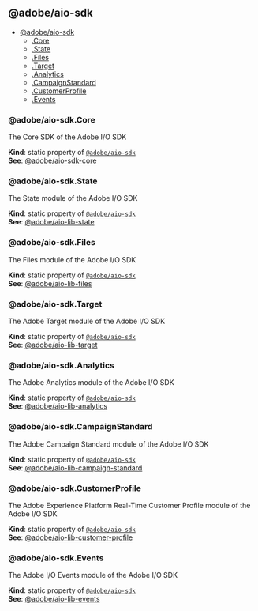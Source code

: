 <a name="module_@adobe/aio-sdk"></a>

## @adobe/aio-sdk

* [@adobe/aio-sdk](#module_@adobe/aio-sdk)
    * [.Core](#module_@adobe/aio-sdk.Core)
    * [.State](#module_@adobe/aio-sdk.State)
    * [.Files](#module_@adobe/aio-sdk.Files)
    * [.Target](#module_@adobe/aio-sdk.Target)
    * [.Analytics](#module_@adobe/aio-sdk.Analytics)
    * [.CampaignStandard](#module_@adobe/aio-sdk.CampaignStandard)
    * [.CustomerProfile](#module_@adobe/aio-sdk.CustomerProfile)
    * [.Events](#module_@adobe/aio-sdk.Events)

<a name="module_@adobe/aio-sdk.Core"></a>

### @adobe/aio-sdk.Core
The Core SDK of the Adobe I/O SDK

**Kind**: static property of [<code>@adobe/aio-sdk</code>](#module_@adobe/aio-sdk)  
**See**: [@adobe/aio-sdk-core](https://github.com/adobe/aio-sdk-core/blob/master/README.md)  
<a name="module_@adobe/aio-sdk.State"></a>

### @adobe/aio-sdk.State
The State module of the Adobe I/O SDK

**Kind**: static property of [<code>@adobe/aio-sdk</code>](#module_@adobe/aio-sdk)  
**See**: [@adobe/aio-lib-state](https://github.com/adobe/aio-lib-state/blob/master/README.md)  
<a name="module_@adobe/aio-sdk.Files"></a>

### @adobe/aio-sdk.Files
The Files module of the Adobe I/O SDK

**Kind**: static property of [<code>@adobe/aio-sdk</code>](#module_@adobe/aio-sdk)  
**See**: [@adobe/aio-lib-files](https://github.com/adobe/aio-lib-files/blob/master/README.md)  
<a name="module_@adobe/aio-sdk.Target"></a>

### @adobe/aio-sdk.Target
The Adobe Target module of the Adobe I/O SDK

**Kind**: static property of [<code>@adobe/aio-sdk</code>](#module_@adobe/aio-sdk)  
**See**: [@adobe/aio-lib-target](https://github.com/adobe/aio-lib-target/blob/master/README.md)  
<a name="module_@adobe/aio-sdk.Analytics"></a>

### @adobe/aio-sdk.Analytics
The Adobe Analytics module of the Adobe I/O SDK

**Kind**: static property of [<code>@adobe/aio-sdk</code>](#module_@adobe/aio-sdk)  
**See**: [@adobe/aio-lib-analytics](https://github.com/adobe/aio-lib-analytics/blob/master/README.md)  
<a name="module_@adobe/aio-sdk.CampaignStandard"></a>

### @adobe/aio-sdk.CampaignStandard
The Adobe Campaign Standard module of the Adobe I/O SDK

**Kind**: static property of [<code>@adobe/aio-sdk</code>](#module_@adobe/aio-sdk)  
**See**: [@adobe/aio-lib-campaign-standard](https://github.com/adobe/aio-lib-campaign-standard/blob/master/README.md)  
<a name="module_@adobe/aio-sdk.CustomerProfile"></a>

### @adobe/aio-sdk.CustomerProfile
The Adobe Experience Platform Real-Time Customer Profile module of the Adobe I/O SDK

**Kind**: static property of [<code>@adobe/aio-sdk</code>](#module_@adobe/aio-sdk)  
**See**: [@adobe/aio-lib-customer-profile](https://github.com/adobe/aio-lib-customer-profile/blob/master/README.md)  
<a name="module_@adobe/aio-sdk.Events"></a>

### @adobe/aio-sdk.Events
The Adobe I/O Events module of the Adobe I/O SDK

**Kind**: static property of [<code>@adobe/aio-sdk</code>](#module_@adobe/aio-sdk)  
**See**: [@adobe/aio-lib-events](https://github.com/adobe/aio-lib-events/blob/master/README.md)  
